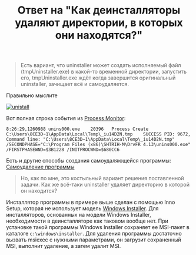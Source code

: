 ﻿---
title: "Ответ на \"Как деинсталляторы удаляют директории, в которых они находятся?\""
se.owner.user_id: 240512
se.owner.display_name: "MSDN.WhiteKnight"
se.owner.link: "https://ru.stackoverflow.com/users/240512/msdn-whiteknight"
se.answer_id: 906275
se.question_id: 906246
se.post_type: answer
se.score: 6
se.is_accepted: True
---
<blockquote>
  <p>Есть вариант, что uninstaller может создать исполняемый файл (tmpUninstaller.exe) в какой-то временной директории, запустить его, tmpUninstaller.exe ждёт когда завершится оригинальный uninstaller, зачищает всё и самоудаляется.</p>
</blockquote>

<p>Правильно мыслите </p>

<p><a href="https://i.stack.imgur.com/Icux5.png" rel="noreferrer"><img src="https://i.stack.imgur.com/Icux5.png" alt="unistall"></a></p>

<p>Вот полная строка события из <a href="https://docs.microsoft.com/en-us/sysinternals/downloads/procmon" rel="noreferrer">Process Monitor</a>:</p>

<pre><code>8:26:29,1260988 unins000.exe    20396   Process Create  C:\Users\8CE3D~1\AppData\Local\Temp\_iu14D2N.tmp    SUCCESS PID: 9672, Command line: "C:\Users\8CE3D~1\AppData\Local\Temp\_iu14D2N.tmp" /SECONDPHASE="C:\Program Files (x86)\SHTRIH-M\DrvFR 4.13\unins000.exe" /FIRSTPHASEWND=$3B1228 /INITPROCWND=$680CC6
</code></pre>

<p>Есть и другие способы создания самоудаляющейся программы: <a href="https://ru.stackoverflow.com/questions/669564/%D0%A1%D0%B0%D0%BC%D0%BE%D1%83%D0%B4%D0%B0%D0%BB%D0%B5%D0%BD%D0%B8%D0%B5-%D0%BF%D1%80%D0%BE%D0%B3%D1%80%D0%B0%D0%BC%D0%BC%D1%8B">Самоудаление программы</a></p>

<blockquote>
  <p>Но, как по мне, это костыльный вариант решения поставленной задачи. Как же всё-таки uninstaller удаляет директорию в которой он находится?</p>
</blockquote>

<p>Инсталлятор программы в примере выше сделан с помощью Inno Setup, которая не использует модель <a href="https://docs.microsoft.com/ru-ru/windows/desktop/Msi/windows-installer-portal" rel="noreferrer">Windows Installer</a>. Для инсталляторов, основанных на модели Windows Installer, необходимости в деинсталляторе как таковом вообще нет. При установке такой программы Windows Installer сохраняет ее MSI-пакет в каталоге <code>c:\windows\installer</code>. Для удаления программы достаточно вызвать msiexec с нужными параметрами, он загрузит сохраненный MSI, выполнит удаление, а затем удалит MSI.</p>
